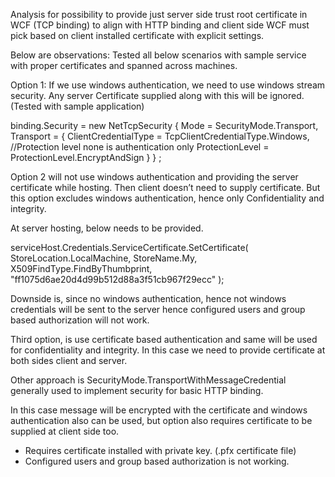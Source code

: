 Analysis for possibility to provide just server side trust root certificate in WCF (TCP binding) to align with HTTP binding and client side WCF must pick based on client installed certificate with explicit settings.

Below are observations:
Tested all below scenarios with sample service with proper certificates and spanned across machines.

Option 1:
If we use windows authentication, we need to use windows stream security. Any server Certificate supplied along with this will be ignored. (Tested with sample application)

   binding.Security = new NetTcpSecurity {
                Mode = SecurityMode.Transport,
                Transport = {
                    ClientCredentialType = TcpClientCredentialType.Windows,
                    //Protection level none is authentication only
                    ProtectionLevel = ProtectionLevel.EncryptAndSign
            } } ;


Option 2 will not use windows authentication and providing the server certificate while hosting. Then client doesn’t need to supply certificate.
But this option excludes windows authentication, hence only Confidentiality and integrity.

At server hosting, below needs to be provided.

serviceHost.Credentials.ServiceCertificate.SetCertificate(
                StoreLocation.LocalMachine, 
                StoreName.My,
                X509FindType.FindByThumbprint, 
                "ff1075d6ae20d4d99b512d88a3f51cb967f29ecc"
            );

Downside is, since no windows authentication, hence not windows credentials will be sent to the server hence configured users and group based authorization will not work.


Third option, is use certificate based authentication and same will be used for confidentiality and integrity. In this case we need to provide certificate at both sides client and server.

Other approach is SecurityMode.TransportWithMessageCredential generally used to implement security for basic HTTP binding.

In this case message will be encrypted with the certificate and windows authentication also can be used, but option also requires certificate to be supplied at client side too.
- Requires certificate installed with private key. (.pfx certificate file)
- Configured users and group based authorization is not working.
